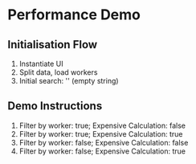 # Performance Demo

## Initialisation Flow
1. Instantiate UI
2. Split data, load workers
3. Initial search: '' (empty string)

## Demo Instructions
1. Filter by worker: true; Expensive Calculation: false
2. Filter by worker: true; Expensive Calculation: true
3. Filter by worker: false; Expensive Calculation: false
4. Filter by worker: false; Expensive Calculation: true
